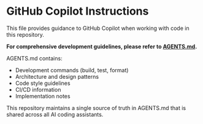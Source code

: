 # GitHub Copilot Instructions

This file provides guidance to GitHub Copilot when working with code in this repository.

**For comprehensive development guidelines, please refer to [AGENTS.md](../AGENTS.md).**

AGENTS.md contains:
- Development commands (build, test, format)
- Architecture and design patterns
- Code style guidelines
- CI/CD information
- Implementation notes

This repository maintains a single source of truth in AGENTS.md that is shared across all AI coding assistants.
